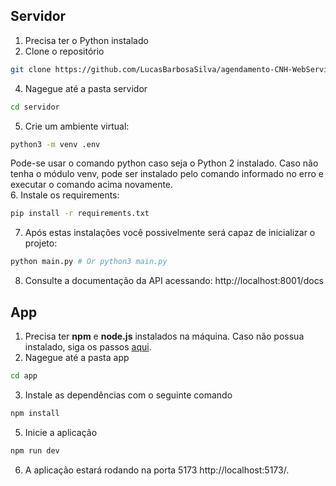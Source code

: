 ## Servidor
1. Precisa ter o Python instalado
2. Clone o repositório
```bash
git clone https://github.com/LucasBarbosaSilva/agendamento-CNH-WebService.git
```
4. Nagegue até a pasta servidor
```bash
cd servidor
```
5. Crie um ambiente virtual:
```bash
python3 -m venv .env
```
Pode-se usar o comando python caso seja o Python 2 instalado. Caso não tenha o módulo venv, pode ser instalado pelo comando informado no erro e executar o comando acima novamente. <br>
6. Instale os requirements:
```bash
pip install -r requirements.txt
```
7. Após estas instalações você possivelmente será capaz de inicializar o projeto:
```bash
python main.py # Or python3 main.py
```
8. Consulte a documentação da API acessando: http://localhost:8001/docs
   
## App

1. Precisa ter **npm** e **node.js** instalados na máquina. Caso não possua instalado, siga os passos [aqui](https://docs.npmjs.com/downloading-and-installing-node-js-and-npm).
2. Nagegue até a pasta app
```bash
cd app
```
3. Instale as dependências com o seguinte comando
```bash
npm install
```
5. Inicie a aplicação
```bash
npm run dev   
```
6. A aplicação estará rodando na porta 5173 http://localhost:5173/.
